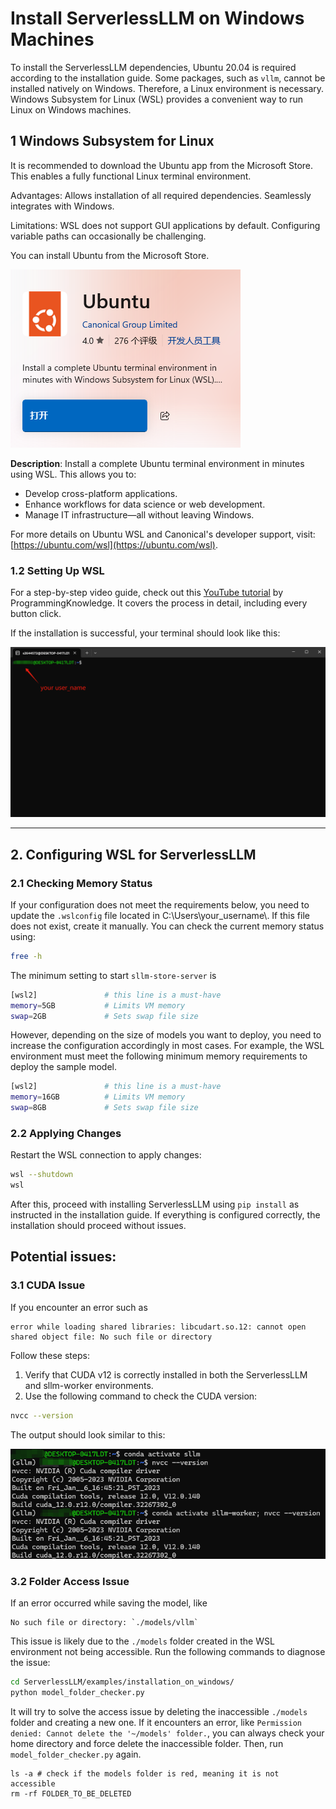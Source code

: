 # Install ServerlessLLM on Windows Machines

To install the ServerlessLLM dependencies, Ubuntu 20.04 is required according to the installation guide. Some packages, such as `vllm`, cannot be installed natively on Windows. Therefore, a Linux environment is necessary. Windows Subsystem for Linux (WSL) provides a convenient way to run Linux on Windows machines.

## 1 Windows Subsystem for Linux
It is recommended to download the Ubuntu app from the Microsoft Store. This enables a fully functional Linux terminal environment.

Advantages:
Allows installation of all required dependencies.
Seamlessly integrates with Windows.

Limitations:
WSL does not support GUI applications by default.
Configuring variable paths can occasionally be challenging.

You can install Ubuntu from the Microsoft Store.

![alt text](Ubuntu-app.png)

**Description**:
Install a complete Ubuntu terminal environment in minutes using WSL. This allows you to:
- Develop cross-platform applications.
- Enhance workflows for data science or web development.
- Manage IT infrastructure—all without leaving Windows.

For more details on Ubuntu WSL and Canonical's developer support, visit: [https://ubuntu.com/wsl](https://ubuntu.com/wsl).

### 1.2 Setting Up WSL
For a step-by-step video guide, check out this [YouTube tutorial](https://www.youtube.com/watch?v=sUsTQTJFmjs) by ProgrammingKnowledge. It covers the process in detail, including every button click.

If the installation is successful, your terminal should look like this:

<img src="wsl-terminal.png" alt="WSL Terminal" width="800"/>

---

## 2. Configuring WSL for ServerlessLLM

### 2.1 Checking Memory Status

If your configuration does not meet the requirements below, you need to update the `.wslconfig` file located in C:\Users\your_username\\. If this file does not exist, create it manually.
You can check the current memory status using:

```bash
free -h
```

The minimum setting to start `sllm-store-server` is
```bash
[wsl2]               # this line is a must-have
memory=5GB           # Limits VM memory
swap=2GB             # Sets swap file size
```
However, depending on the size of models you want to deploy, you need to increase the configuration accordingly in most cases. For example, the WSL environment must meet the following minimum memory requirements to deploy the sample model.

```bash
[wsl2]               # this line is a must-have
memory=16GB          # Limits VM memory
swap=8GB             # Sets swap file size
```


### 2.2 Applying Changes
Restart the WSL connection to apply changes:
```bash
wsl --shutdown
wsl
```

After this, proceed with installing ServerlessLLM using `pip install` as instructed in the installation guide. If everything is configured correctly, the installation should proceed without issues.

## Potential issues:

### 3.1 CUDA Issue

If you encounter an error such as
```vbnet
error while loading shared libraries: libcudart.so.12: cannot open shared object file: No such file or directory
```

Follow these steps:

1. Verify that CUDA v12 is correctly installed in both the ServerlessLLM and sllm-worker environments.
2. Use the following command to check the CUDA version:

```bash
nvcc --version
```
The output should look similar to this:

![alt text](cuda-version-check.png)

### 3.2 Folder Access Issue

If an error occurred while saving the model, like
```vbnet
No such file or directory: `./models/vllm`
```

This issue is likely due to the `./models` folder created in the WSL environment not being accessible. Run the following commands to diagnose the issue:

```bash
cd ServerlessLLM/examples/installation_on_windows/
python model_folder_checker.py
```

It will try to solve the access issue by deleting the inaccessible `./models` folder and creating a new one. If it encounters an error, like `Permission denied: Cannot delete the '~/models' folder.`, you can always check your home directory and force delete the inaccessible folder. Then, run `model_folder_checker.py` again.

```
ls -a # check if the models folder is red, meaning it is not accessible
rm -rf FOLDER_TO_BE_DELETED
```
